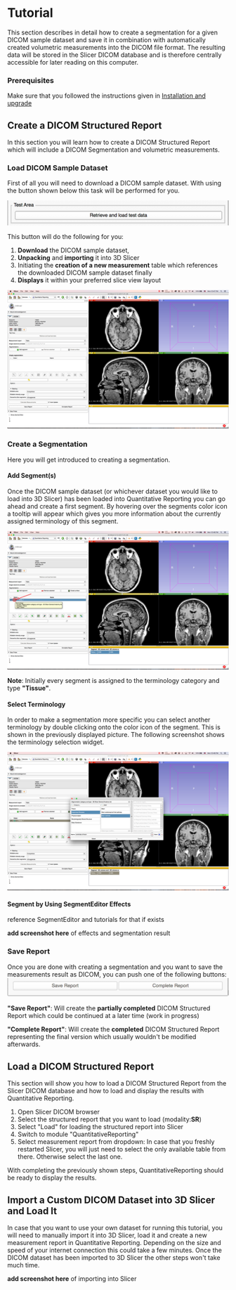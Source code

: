 # Tutorial

This section describes in detail how to create a segmentation for a given DICOM sample dataset and save it in combination with automatically created volumetric measurements into the DICOM file format. The resulting data will be stored in the Slicer DICOM database and is therefore centrally accessible for later reading on this computer.

### Prerequisites

Make sure that you followed the instructions given in [Installation and upgrade](install.md)

## Create a DICOM Structured Report

In this section you will learn how to create a DICOM Structured Report which will include a DICOM Segmentation and volumetric measurements.

### Load DICOM Sample Dataset

First of all you will need to download a DICOM sample dataset. With using the button shown below this task will be performed for you.

![](screenshots/testarea.png)

This button will do the following for you: 

1. **Download** the DICOM sample dataset, 
2. **Unpacking** and **importing** it into 3D Slicer 
3. Initiating the **creation of a new measurement** table which references the downloaded DICOM sample dataset finally 
4. **Displays** it within your preferred slice view layout

![](screenshots/loaded_sample_dataset.png)

### Create a Segmentation

Here you will get introduced to creating a segmentation.

#### Add Segment(s)

Once the DICOM sample dataset (or whichever dataset you would like to load into 3D Slicer) has been loaded into Quantitative Reporting you can go ahead and create a first segment. By hovering over the segments color icon a tooltip will appear which gives you more information about the currently assigned terminology of this segment. 

![](screenshots/added_segment.png)

**Note**: Initially every segment is assigned to the terminology category and type **"Tissue"**.

#### Select Terminology

In order to make a segmentation more specific you can select another terminology by double clicking onto the color icon of the segment. This is shown in the previously displayed picture. The following screenshot shows the terminology selection widget.

![](screenshots/select_terminology.png)

#### Segment by Using SegmentEditor Effects

reference SegmentEditor and tutorials for that if exists

**add screenshot here** of effects and segmentation result

### Save Report
Once you are done with creating a segmentation and you want to save the measurements result as DICOM, you can push one of the following buttons:
![](screenshots/reportButtons.png)

**"Save Report"**: Will create the **partially completed** DICOM Structured Report which could be continued at a later time (work in progress)

**"Complete Report"**: Will create the **completed** DICOM Structured Report representing the final version which usually wouldn't be modified afterwards.

## Load a DICOM Structured Report

This section will show you how to load a DICOM Structured Report from the Slicer DICOM database and how to load and display the results with Quantitative Reporting.

1. Open Slicer DICOM browser
2. Select the structured report that you want to load (modality:**SR**)
3. Select "Load" for loading the structured report into Slicer
4. Switch to module "QuantitativeReporting"
5. Select measurement report from dropdown: In case that you freshly restarted Slicer, you will just need to select the only available table from there. Otherwise select the last one.

With completing the previously shown steps, QuantitativeReporting should be ready to display the results.  


## Import a Custom DICOM Dataset into 3D Slicer and Load It

In case that you want to use your own dataset for running this tutorial, you will need to manually import it into 3D Slicer, load it and create a new measurement report in Quantitative Reporting. Depending on the size and speed of your internet connection this could take a few minutes. Once the DICOM dataset has been imported to 3D Slicer the other steps won't take much time.


**add screenshot here** of importing into Slicer


